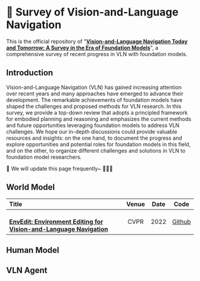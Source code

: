 # 👏 Survey of Vision-and-Language Navigation 
This is the official repository of "**[Vision-and-Language Navigation Today and Tomorrow: A Survey in the Era of Foundation Models](https://arxiv.org/pdf/2407.07035)**", a comprehensive survey 
of recent progress in VLN with foundation models.

## Introduction
Vision-and-Language Navigation (VLN) has gained increasing attention over recent years and many approaches have emerged to advance their development. The remarkable achievements of foundation models have shaped the challenges and proposed methods for VLN research. In this survey, we provide a top-down review that adopts a principled framework for embodied planning and reasoning and emphasizes the current methods and future opportunities leveraging foundation models to address VLN challenges. We hope our in-depth discussions could provide valuable resources and insights: on the one hand, to document the progress and explore opportunities and potential roles for foundation models in this field, and on the other, to organize different challenges and solutions in VLN to foundation model researchers.


🔔 We will update this page frequently~ :tada::tada::tada:

## World Model
|  Title  |   Venue  |   Date   |   Code   | 
|:--------|:--------:|:--------:|:--------:|
<br> [**EnvEdit: Environment Editing for Vision-and-Language Navigation**](https://arxiv.org/abs/2203.15685) <br> | CVPR | 2022| [Github](https://github.com/jialuli-luka/VLN-SIG) |

## Human Model

## VLN Agent
